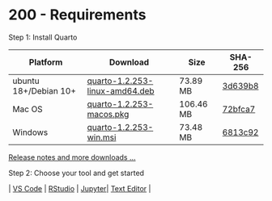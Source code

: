 # 200 - Requirements

Step 1: Install Quarto

| Platform | Download | Size| SHA-256 |
| -- | -- | -- | -- |
| ubuntu 18+/Debian 10+ | [quarto-1.2.253-linux-amd64.deb](https://github.com/quarto-dev/quarto-cli/releases/download/v1.2.253/quarto-1.2.253-linux-amd64.deb) | 73.89 MB | [3d639b8](3d639b8103000068b204254d9fee498f584dead5af26bfab9ce375d5ec2ee501) |
| Mac OS | [quarto-1.2.253-macos.pkg](https://github.com/quarto-dev/quarto-cli/releases/download/v1.2.253/quarto-1.2.253-macos.pkg) | 106.46 MB | [72bfca7](72bfca7c9677f59d274de8596e47dce4224ccb10e014355873ed6e5b86af9e77) |
| Windows | [quarto-1.2.253-win.msi](https://github.com/quarto-dev/quarto-cli/releases/download/v1.2.253/quarto-1.2.253-win.msi) | 73.48 MB | [6813c92](6813c920ddc53872d0ae248ecbad19ad235ec0f7a86ffc5e10e5f3cc9a1ecfbd) |

[Release notes and more downloads ...](https://quarto.org/docs/download)

Step 2: Choose your tool and get started

| [VS Code](https://quarto.org/docs/get-started/hello/vscode.html) | [RStudio](https://quarto.org/docs/get-started/hello/rstudio.html) | [Jupyter](https://quarto.org/docs/get-started/hello/jupyter.html)| [Text Editor](https://quarto.org/docs/get-started/hello/text-editor.html) |
